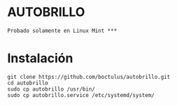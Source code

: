 # AUTOBRILLO

	Probado solamente en Linux Mint ***


# Instalación

	git clone https://github.com/boctulus/autobrillo.git
	cd autobrillo
	sudo cp autobrillo /usr/bin/
	sudo cp autobrillo.service /etc/systemd/system/ 


